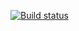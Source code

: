 [![Build status](https://ci.appveyor.com/api/projects/status/6gqyq946jjlghp25?svg=true)](https://ci.appveyor.com/project/Kotemako/rest)